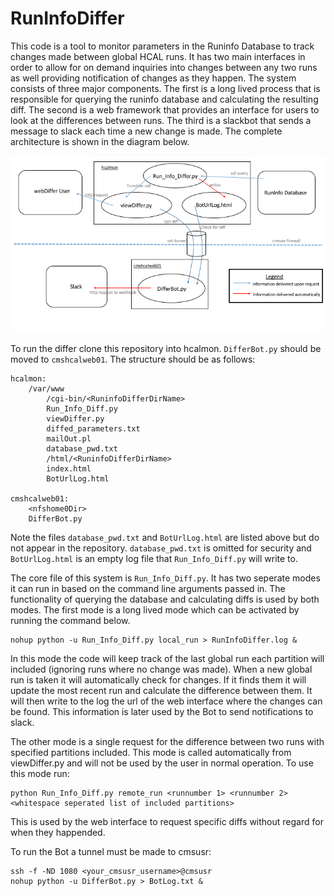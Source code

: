 # RunInfoDiffer

This code is a tool to monitor parameters in the Runinfo Database to track changes made between global HCAL runs. It has two main interfaces in order to allow for on demand inquiries into changes between any two runs as well providing notification of changes as they happen. The system consists of three major components. The first is a long lived process that is responsible for querying the runinfo database and calculating the resulting diff. The second is a web framework that provides an interface for users to look at the differences between runs. The third is a slackbot that sends a message to slack each time a new change is made. The complete architecture is shown in the diagram below.

<img src="DifferArchitecture.png" width="600px" />

To run the differ clone this repository into hcalmon. `DifferBot.py` should be moved to `cmshcalweb01`. The structure should be as follows:

```
hcalmon:
    /var/www
        /cgi-bin/<RuninfoDifferDirName>
	    Run_Info_Diff.py
	    viewDiffer.py
	    diffed_parameters.txt
	    mailOut.pl
	    database_pwd.txt	
        /html/<RuninfoDifferDirName>
	    index.html
	    BotUrlLog.html

cmshcalweb01:
    <nfshome0Dir>
	DifferBot.py 
```

Note the files `database_pwd.txt` and `BotUrlLog.html` are listed above but do not appear in the repository. `database_pwd.txt` is omitted for security and `BotUrlLog.html` is an empty log file that `Run_Info_Diff.py` will write to.

The core file of this system is `Run_Info_Diff.py`. It has two seperate modes it can run in based on the command line arguments passed in. The functionality of querying the database and calculating diffs is used by both modes. The first mode is a long lived mode which can be activated by running the command below.

```
nohup python -u Run_Info_Diff.py local_run > RunInfoDiffer.log &
```
In this mode the code will keep track of the last global run each partition will included (ignoring runs where no change was made). When a new global run is taken it will automatically check for changes. If it finds them it will update the most recent run and calculate the difference between them. It will then write to the log the url of the web interface where the changes can be found. This information is later used by the Bot to send notifications to slack.

The other mode is a single request for the difference between two runs with specified partitions included. This mode is called automatically from viewDiffer.py and will not be used by the user in normal operation. To use this mode run:

```
python Run_Info_Diff.py remote_run <runnumber 1> <runnumber 2> <whitespace seperated list of included partitions>
```

This is used by the web interface to request specific diffs without regard for when they happended.

To run the Bot a tunnel must be made to cmsusr:

```
ssh -f -ND 1080 <your_cmsusr_username>@cmsusr
nohup python -u DifferBot.py > BotLog.txt &
```

